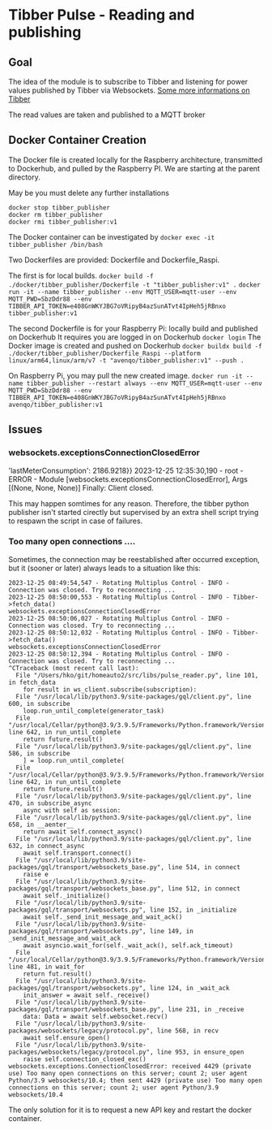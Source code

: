 # Tibber Pulse - Reading and publishing
## Goal
The idea of the module is to subscribe to Tibber and listening for power values published by Tibber via Websockets.
[Some more informations on Tibber](https://developer.tibber.com/docs/guides/calling-api)

The read values are taken and published to a MQTT broker

## Docker Container Creation
The Docker file is created locally for the Raspberry architecture, transmitted to Dockerhub, and pulled by the Raspberry PI.
We are starting at the parent directory.

May be you must delete any further installations
```
docker stop tibber_publisher 
docker rm tibber_publisher
docker rmi tibber_publisher:v1
```

The Docker container can be investigated by
`docker exec -it tibber_publisher /bin/bash`

Two Dockerfiles are provided: Dockerfile and Dockerfile_Raspi.

The first is for local builds.
 `docker build -f ./docker/tibber_publisher/Dockerfile -t "tibber_publisher:v1" .`
 `docker run -it --name tibber_publisher --env MQTT_USER=mqtt-user --env MQTT_PWD=SbzDdr88 --env TIBBER_API_TOKEN=e408GnWKYJBG7oVRipyB4azSunATvt4IpHeh5jRBnxo tibber_publisher:v1`

The second Dockerfile is for your Raspberry Pi: locally build and published on Dockerhub
It requires you are logged in on Dockerhub
`docker login`
The Docker image is created and pushed on Dockerhub
`docker buildx build -f ./docker/tibber_publisher/Dockerfile_Raspi --platform linux/arm64,linux/arm/v7 -t "avenqo/tibber_publisher:v1" --push .`

On Raspberry Pi, you may pull the new created image.
`docker run -it --name tibber_publisher --restart always --env MQTT_USER=mqtt-user --env MQTT_PWD=SbzDdr88 --env TIBBER_API_TOKEN=e408GnWKYJBG7oVRipyB4azSunATvt4IpHeh5jRBnxo avenqo/tibber_publisher:v1`


## Issues
### websockets.exceptionsConnectionClosedError
 'lastMeterConsumption': 2186.9218}}
2023-12-25 12:35:30,190 - root - ERROR - Module [websockets.exceptionsConnectionClosedError], Args [(None, None, None)]
Finally: Client closed.

This may happen somtimes for any reason. Therefore, the tibber python publisher isn't started cirectly but supervised by an extra shell script trying to respawn the script in case of failures.

### Too many open connections ....
Sometimes, the connection may be reestablished after occurred exception, but it (sooner or later) always leads to a situation like this:
```
2023-12-25 08:49:54,547 - Rotating Multiplus Control - INFO - Connection was closed. Try to reconnecting ...
2023-12-25 08:50:00,553 - Rotating Multiplus Control - INFO - Tibber->fetch_data()
websockets.exceptionsConnectionClosedError
2023-12-25 08:50:06,027 - Rotating Multiplus Control - INFO - Connection was closed. Try to reconnecting ...
2023-12-25 08:50:12,032 - Rotating Multiplus Control - INFO - Tibber->fetch_data()
websockets.exceptionsConnectionClosedError
2023-12-25 08:50:12,394 - Rotating Multiplus Control - INFO - Connection was closed. Try to reconnecting ...
^CTraceback (most recent call last):
  File "/Users/hko/git/homeauto2/src/libs/pulse_reader.py", line 101, in fetch_data
    for result in ws_client.subscribe(subscription):
  File "/usr/local/lib/python3.9/site-packages/gql/client.py", line 600, in subscribe
    loop.run_until_complete(generator_task)
  File "/usr/local/Cellar/python@3.9/3.9.5/Frameworks/Python.framework/Versions/3.9/lib/python3.9/asyncio/base_events.py", line 642, in run_until_complete
    return future.result()
  File "/usr/local/lib/python3.9/site-packages/gql/client.py", line 586, in subscribe
    ] = loop.run_until_complete(
  File "/usr/local/Cellar/python@3.9/3.9.5/Frameworks/Python.framework/Versions/3.9/lib/python3.9/asyncio/base_events.py", line 642, in run_until_complete
    return future.result()
  File "/usr/local/lib/python3.9/site-packages/gql/client.py", line 470, in subscribe_async
    async with self as session:
  File "/usr/local/lib/python3.9/site-packages/gql/client.py", line 658, in __aenter__
    return await self.connect_async()
  File "/usr/local/lib/python3.9/site-packages/gql/client.py", line 632, in connect_async
    await self.transport.connect()
  File "/usr/local/lib/python3.9/site-packages/gql/transport/websockets_base.py", line 514, in connect
    raise e
  File "/usr/local/lib/python3.9/site-packages/gql/transport/websockets_base.py", line 512, in connect
    await self._initialize()
  File "/usr/local/lib/python3.9/site-packages/gql/transport/websockets.py", line 152, in _initialize
    await self._send_init_message_and_wait_ack()
  File "/usr/local/lib/python3.9/site-packages/gql/transport/websockets.py", line 149, in _send_init_message_and_wait_ack
    await asyncio.wait_for(self._wait_ack(), self.ack_timeout)
  File "/usr/local/Cellar/python@3.9/3.9.5/Frameworks/Python.framework/Versions/3.9/lib/python3.9/asyncio/tasks.py", line 481, in wait_for
    return fut.result()
  File "/usr/local/lib/python3.9/site-packages/gql/transport/websockets.py", line 124, in _wait_ack
    init_answer = await self._receive()
  File "/usr/local/lib/python3.9/site-packages/gql/transport/websockets_base.py", line 231, in _receive
    data: Data = await self.websocket.recv()
  File "/usr/local/lib/python3.9/site-packages/websockets/legacy/protocol.py", line 568, in recv
    await self.ensure_open()
  File "/usr/local/lib/python3.9/site-packages/websockets/legacy/protocol.py", line 953, in ensure_open
    raise self.connection_closed_exc()
websockets.exceptions.ConnectionClosedError: received 4429 (private use) Too many open connections on this server; count 2; user agent Python/3.9 websockets/10.4; then sent 4429 (private use) Too many open connections on this server; count 2; user agent Python/3.9 websockets/10.4
```
The only solution for it is to request a new API key and restart the docker container.